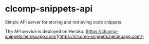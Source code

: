 # clcomp-snippets-api
Simple API server for storing and retrieving code snippets

The API service is deployed on Heroku: [https://clcomp-snippets.herokuapp.com/](https://clcomp-snippets.herokuapp.com/)